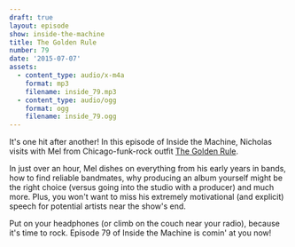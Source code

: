 ```yaml
---
draft: true
layout: episode
show: inside-the-machine
title: The Golden Rule
number: 79
date: '2015-07-07'
assets:
  - content_type: audio/x-m4a
    format: mp3
    filename: inside_79.mp3
  - content_type: audio/ogg
    format: ogg
    filename: inside_79.ogg
---
```

It's one hit after another! In this episode of Inside the Machine, Nicholas visits with Mel from Chicago-funk-rock outfit [The Golden Rule](http://therealgoldenrule.com).

In just over an hour, Mel dishes on everything from his early years in bands, how to find reliable bandmates, why producing an album yourself might be the right choice (versus going into the studio with a producer) and much more. Plus, you won't want to miss his extremely motivational (and explicit) speech for potential artists near the show's end.

Put on your headphones (or climb on the couch near your radio), because it's time to rock. Episode 79 of Inside the Machine is comin' at you now!